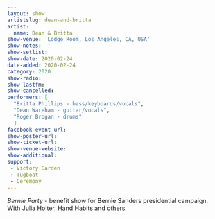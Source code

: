 ```yaml
---
layout: show
artistslug: dean-and-britta
artist:
  name: Dean & Britta
show-venue: 'Lodge Room, Los Angeles, CA, USA'
show-notes: ''
show-setlist:
show-date: 2020-02-24
date-added: 2020-02-24
category: 2020
show-radio:
show-lastfm:
show-cancelled:
performers: [
  "Britta Phillips - bass/keyboards/vocals",
  "Dean Wareham - guitar/vocals",
  "Roger Brogan - drums"
  ]
facebook-event-url:
show-poster-url:
show-ticket-url: 
show-venue-website:
show-additional:
support:
 - Victory Garden
 - Tugboat
 - Ceremony
---
```

_Bernie Party_  - benefit show for Bernie Sanders presidential campaign.  
With Julia Holter, Hand Habits and others